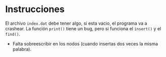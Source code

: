 # Instrucciones
El archivo `index.dat` debe tener algo, si esta vacio, el programa va a crashear.
La función `print()` tiene un bug, pero si funciona el `insert()` y el `find()`.

* Falta sobreescribir en los nodos (cuando insertas dos veces la misma palabra).
